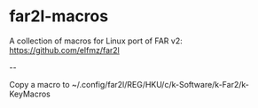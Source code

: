 # far2l-macros

A collection of macros for Linux port of FAR v2: https://github.com/elfmz/far2l

--

Copy a macro to ~/.config/far2l/REG/HKU/c/k-Software/k-Far2/k-KeyMacros
